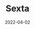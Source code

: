 ---
layout: section
cover: "/images/main/kvintator.webp"
source: school
title: Sexta
date: 2022-04-02
---